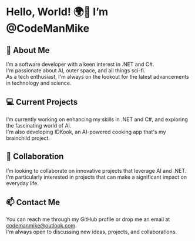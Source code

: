# Hello, World! 🌍👋 I’m @CodeManMike

             
## 🚀 About Me
I’m a software developer with a keen interest in .NET and C#.  
I'm passionate about AI, outer space, and all things sci-fi.  
As a tech enthusiast, I'm always on the lookout for the latest advancements in technology and science.

## 💻 Current Projects
I’m currently working on enhancing my skills in .NET and C#, and exploring the fascinating world of AI.  
I'm also developing IDKook, an AI-powered cooking app that's my brainchild project.

## 🤝 Collaboration
I’m looking to collaborate on innovative projects that leverage AI and .NET.  
I'm particularly interested in projects that can make a significant impact on everyday life.

## 📫 Contact Me
You can reach me through my GitHub profile or drop me an email at codemanmike@outlook.com.  
I'm always open to discussing new ideas, projects, and collaborations.

